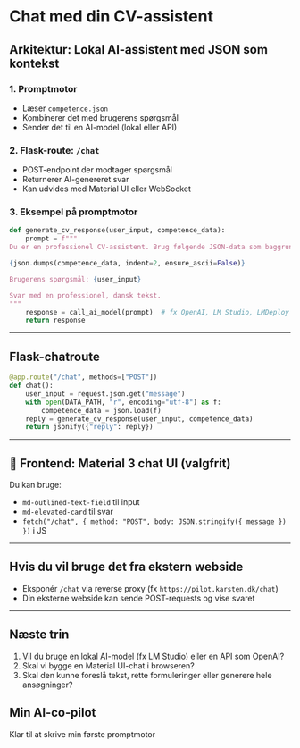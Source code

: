 # Chat med din CV-assistent

## Arkitektur: Lokal AI-assistent med JSON som kontekst

### 1. Promptmotor

- Læser `competence.json`
- Kombinerer det med brugerens spørgsmål
- Sender det til en AI-model (lokal eller API)

### 2. Flask-route: `/chat`

- POST-endpoint der modtager spørgsmål
- Returnerer AI-genereret svar
- Kan udvides med Material UI eller WebSocket

### 3. **Eksempel på promptmotor**

```python
def generate_cv_response(user_input, competence_data):
    prompt = f"""
Du er en professionel CV-assistent. Brug følgende JSON-data som baggrund:

{json.dumps(competence_data, indent=2, ensure_ascii=False)}

Brugerens spørgsmål: {user_input}

Svar med en professionel, dansk tekst.
"""
    response = call_ai_model(prompt)  # fx OpenAI, LM Studio, LMDeploy
    return response
```

---

## Flask-chatroute

```python
@app.route("/chat", methods=["POST"])
def chat():
    user_input = request.json.get("message")
    with open(DATA_PATH, "r", encoding="utf-8") as f:
        competence_data = json.load(f)
    reply = generate_cv_response(user_input, competence_data)
    return jsonify({"reply": reply})
```

---

## 💬 Frontend: Material 3 chat UI (valgfrit)

Du kan bruge:

- `md-outlined-text-field` til input
- `md-elevated-card` til svar
- `fetch("/chat", { method: "POST", body: JSON.stringify({ message }) })` i JS

---

## Hvis du vil bruge det fra ekstern webside

- Eksponér `/chat` via reverse proxy (fx `https://pilot.karsten.dk/chat`)
- Din eksterne webside kan sende POST-requests og vise svaret

---

## Næste trin

1. Vil du bruge en lokal AI-model (fx LM Studio) eller en API som OpenAI?
2. Skal vi bygge en Material UI-chat i browseren?
3. Skal den kunne foreslå tekst, rette formuleringer eller generere hele ansøgninger?

## Min AI-co-pilot

Klar til at skrive min første promptmotor
